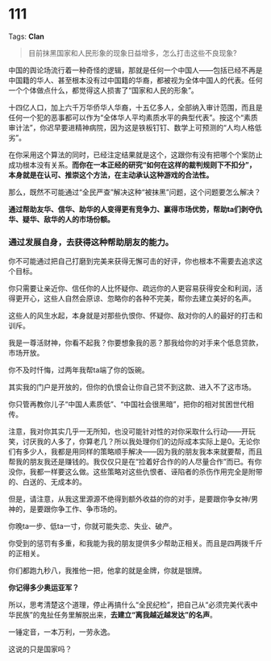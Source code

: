 # 111

Tags: **Clan**

> 目前抹黑国家和人民形象的现象日益增多，怎么打击这些不良现象?



中国的舆论场流行着一种奇怪的逻辑，那就是任何一个中国人——包括已经不再是中国籍的华人、甚至根本没有过中国籍的华裔，都被视为全体中国人的代表。任何一个个体做点什么，都觉得这人损害了“国家和人民的形象”。

十四亿人口，加上六千万华侨华人华裔，十五亿多人，全部纳入审计范围，而且是任何一个犯的恶事都可以作为“全体华人平均素质水平的典型代表”。按这个“素质审计法”，你迟早要进精神病院，因为这是铁板钉钉、数学上可预测的“人均人格低劣”。

在你采用这个算法的同时，已经注定结果就是这个，这跟你有没有把哪个个案防止成功根本没有关系。**而你在一本正经的研究“如何在这样的裁判规则下不扣分”，本身就是在认可、推崇这个方法，在主动承认这种游戏的合法性。**

那么，既然不可能通过“全民严查”解决这种“被抹黑”问题，这个问题要怎么解决？

**通过帮助友华、信华、助华的人变得更有竞争力、赢得市场优势，帮助ta们剥夺仇华、疑华、敌华的人的市场份额。**

### 通过发展自身，去获得这种帮助朋友的能力。

你不可能通过把自己打磨到完美来获得无懈可击的好评，你也根本不需要去追求这个目标。

你只需要让亲近你、信任你的人比怀疑你、疏远你的人更容易获得安全和利润，活得更开心，这些人自然会原谅、忽略你的各种不完美，帮你去建立美好的名声。

这些人的风生水起，本身就是对那些仇恨你、怀疑你、敌对你的人的最好的打击和训斥。

我是一尊活财神，你看不起我？你要想象我的恶？那我给你的对手来个低息贷款，市场开放。

你不及时忏悔，过两年我帮ta端了你的饭碗。

其实我的门户是开放的，但你的仇恨会让你自己贷不到这款、进入不了这市场。

你只管再教你儿子“中国人素质低”、“中国社会很黑暗”，把你的相对贫困世代相传。

注意，我对你其实几乎一无所知，也没可能针对性的对你采取什么行动——开玩笑，讨厌我的人多了，你算老几？所以我处理你们的边际成本实际上是0。无论你们有多少人，我都是用同样的策略顺手解决——因为我的朋友我本来就要帮，而且帮我的朋友我还是赚钱的。我仅仅只是在“捡着好合作的的人尽量合作”而已。有你没你，我都一样要这么做。这些策略对这些仇恨者、诬陷者的杀伤作用完全是附带的、白送的、无成本的。

但是，请注意，从我这里源源不绝得到额外收益的你的对手，是要跟你争女神/男神的，是要跟你争工作、争市场的。

你晚ta一步、低ta一寸，你就可能失恋、失业、破产。

你受到的惩罚有多重，和我能为我的朋友提供多少帮助正相关。而且是四两拨千斤的正相关。

你们都跑九秒八，我推他一把，他拿的就是金牌，你就是银牌。

**你记得多少奥运亚军？**

所以，思考清楚这个道理，停止再搞什么“全民纪检”，把自己从“必须完美代表中华民族”的鬼扯任务里解脱出来，**去建立“离我越近越发达”的名声**。

一锤定音，一本万利，一劳永逸。

这说的只是国家吗？



